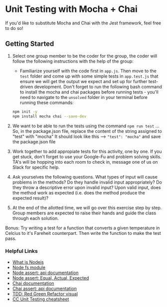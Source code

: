 # Unit Testing with Mocha + Chai

If you'd like to substitute Mocha and Chai with the Jest framework, feel free to do so!

## Getting Started

1. Select one group member to be the coder for the group, the coder will follow the following instructions with the help of the group:
    * Familiarize yourself with the code first in `app.js`. Then move to the `test` folder and come up with some simple tests in `app.test.js` that ensure we will get the output we expect and set up for further test-driven development. Don't forget to run the following bash command to install the mocha and chai packages before running tests - you'll need to navigate to the `unsolved` folder in your terminal before running these commands:

    ```bash
    npm init -y
    npm install mocha chai --save-dev
    ```

2. We want to be able to run the tests using the command `npm run test` ...
   So, in the package.json file, replace the content of the string assigned to "test" with "mocha"
   It should look like this --> ```"test": "mocha"``` and save the package.json file

3. Work together to add appropiate tests for this activity, one by one. If you get stuck, don't forget to use your Google-Fu and problem solving skills. TA's will be hopping into each room to check in, message one of us on Slack for specific help.

4. Ask yourselves the following questions.  What types of input will cause problems in the methods? Do they handle invalid input appropriately? Do they throw a descriptive error upon invalid input? Upon valid input, does the method work as expected (i.e. does the method produce the expected result)?

5. At the end of the allotted time, we will go over this exercise step by step. Group members are expected to raise their hands and guide the class through each solution.

Bonus: Try writing a test for a function that converts a given temperature in Celcius to it's Fareheit counterpart. Then write the function to make the test pass.

### Helpful Links

* [What is Nodejs](https://www.codecademy.com/article/what-is-node)
* [Node fs module](https://nodejs.dev/learn/the-nodejs-fs-module)
* [Node assert: api documentation](https://nodejs.org/api/assert.html)
* [Node assert: Equal, Actual, Expected](https://nodejs.org/api/assert.html#assert_assert_equal_actual_expected_message)
* [Chai documentation](https://www.chaijs.com/)
* [Chai assert: api documentation](https://www.chaijs.com/api/assert/)
* [TDD: Red Green Refactor visual](https://content.codecademy.com/programs/tdd-js/articles/red-green-refactor-tdd.png)
* [CC Unit Testing cheatsheet](https://www.codecademy.com/learn/learn-javascript-unit-testing/modules/learn-mocha-and-assert/cheatsheet)

